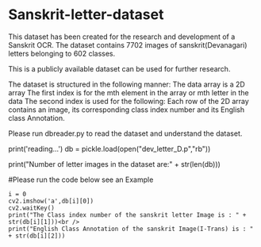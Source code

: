 # Sanskrit-letter-dataset

This dataset has been created for the research and development of a Sanskrit OCR.
The dataset contains 7702 images of sanskrit(Devanagari) letters belonging to 602 classes.

This is a publicly available dataset can be used for further research.

The dataset is structured in the following manner:
	The data array is a 2D array
	The first index is for the mth element in the array or mth letter in the data
	The second index is used for the following:
		 Each row of the 2D array contains an image, its corresponding class index number and its English class Annotation.

Please run dbreader.py to read the dataset and understand the dataset.

print('reading...')
db = pickle.load(open("dev_letter_D.p","rb"))

print("Number of letter images in the dataset are:" + str(len(db)))


#Please run the code below see an Example
```
i = 0
cv2.imshow('a',db[i][0])
cv2.waitKey()
print("The Class index number of the sanskrit letter Image is : " + str(db[i][1]))<br />
print("English Class Annotation of the sanskrit Image(I-Trans) is : " + str(db[i][2]))
```
